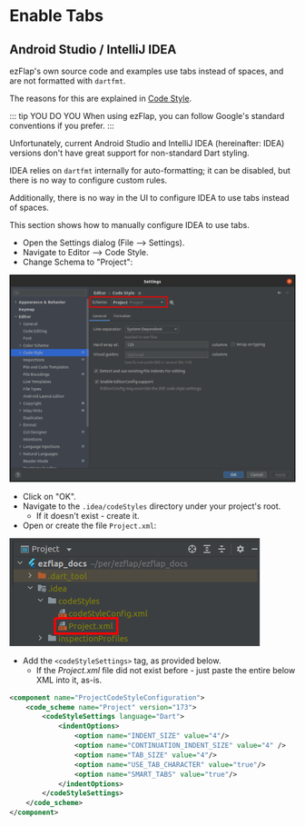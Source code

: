 
# Enable Tabs
## Android Studio / IntelliJ IDEA
ezFlap's own source code and examples use tabs instead of spaces, and are not formatted with `dartfmt`.

The reasons for this are explained in [Code Style](/misc/code-style/code-style).

::: tip YOU DO YOU
When using ezFlap, you can follow Google's standard conventions if you prefer.
:::

Unfortunately, current Android Studio and IntelliJ IDEA (hereinafter: IDEA) versions don't have great support for
non-standard Dart styling.

IDEA relies on `dartfmt` internally for auto-formatting; it can be disabled, but there is no way to configure custom
rules.

Additionally, there is no way in the UI to configure IDEA to use tabs instead of spaces.

This section shows how to manually configure IDEA to use tabs.

 * Open the Settings dialog (File --> Settings).
 * Navigate to Editor --> Code Style.
 * Change Schema to "Project":

![CodeStyleSchema.png](./assets/CodeStyleSchema.png)

 * Click on "OK".
 * Navigate to the `.idea/codeStyles` directory under your project's root.
   * If it doesn't exist - create it.
 * Open or create the file `Project.xml`:

![CodeStylePath.png](./assets/CodeStylePath.png)

 * Add the `<codeStyleSettings>` tag, as provided below.
   * If the _Project.xml_ file did not exist before - just paste the entire below XML into it, as-is.

```xml
<component name="ProjectCodeStyleConfiguration">
	<code_scheme name="Project" version="173">
		<codeStyleSettings language="Dart">
			<indentOptions>
				<option name="INDENT_SIZE" value="4"/>
				<option name="CONTINUATION_INDENT_SIZE" value="4" />
				<option name="TAB_SIZE" value="4"/>
				<option name="USE_TAB_CHARACTER" value="true"/>
				<option name="SMART_TABS" value="true"/>
			</indentOptions>
		</codeStyleSettings>
	</code_scheme>
</component>
```
